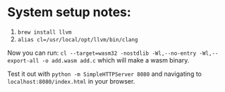 # System setup notes:

1) `brew install llvm`
2) `alias cl=/usr/local/opt/llvm/bin/clang`

Now you can run: `cl --target=wasm32 -nostdlib -Wl,--no-entry -Wl,--export-all -o add.wasm add.c`
which will make a wasm binary.

Test it out with `python -m SimpleHTTPServer 8080` and navigating to `localhost:8080/index.html` in your browser.
